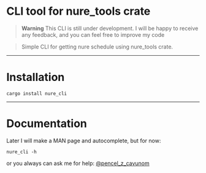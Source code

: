 # CLI tool for nure_tools crate  
> **Warning**
> This CLI is still under development. I will be happy to receive any feedback, and you can feel free to improve my code

> Simple CLI for getting nure schedule using nure_tools crate.
****************************************************************
# Installation
```shell
cargo install nure_cli
```
****************************************************************

# Documentation
 Later I will make a MAN page and autocomplete, but for now:
```shell
nure_cli -h
```
or you always can ask me for help: [@pencel_z_cavunom](https://t.me/pencel_z_kavunom)
